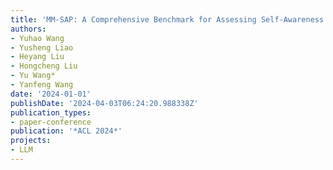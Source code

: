 ```yaml
---
title: 'MM-SAP: A Comprehensive Benchmark for Assessing Self-Awareness of Multimodal Large Language Models in Perception'
authors:
- Yuhao Wang
- Yusheng Liao
- Heyang Liu
- Hongcheng Liu
- Yu Wang*
- Yanfeng Wang
date: '2024-01-01'
publishDate: '2024-04-03T06:24:20.988338Z'
publication_types:
- paper-conference
publication: '*ACL 2024*'
projects:
- LLM
---
```

